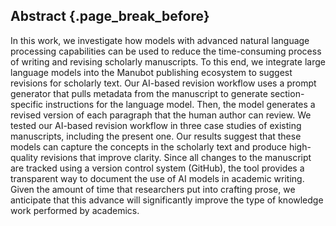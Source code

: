 ## Abstract {.page_break_before}

In this work, we investigate how models with advanced natural language processing capabilities can be used to reduce the time-consuming process of writing and revising scholarly manuscripts.
To this end, we integrate large language models into the Manubot publishing ecosystem to suggest revisions for scholarly text.
Our AI-based revision workflow uses a prompt generator that pulls metadata from the manuscript to generate section-specific instructions for the language model.
Then, the model generates a revised version of each paragraph that the human author can review.
We tested our AI-based revision workflow in three case studies of existing manuscripts, including the present one.
Our results suggest that these models can capture the concepts in the scholarly text and produce high-quality revisions that improve clarity.
Since all changes to the manuscript are tracked using a version control system (GitHub), the tool provides a transparent way to document the use of AI models in academic writing.
Given the amount of time that researchers put into crafting prose, we anticipate that this advance will significantly improve the type of knowledge work performed by academics.
